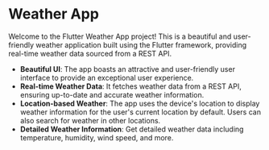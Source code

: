 # Weather App

Welcome to the Flutter Weather App project! This is a beautiful and user-friendly weather application built using the Flutter framework, providing real-time weather data sourced from a REST API. 

- **Beautiful UI**: The app boasts an attractive and user-friendly user interface to provide an exceptional user experience.
- **Real-time Weather Data**: It fetches weather data from a REST API, ensuring up-to-date and accurate weather information.
- **Location-based Weather**: The app uses the device's location to display weather information for the user's current location by default. Users can also search for weather in other locations.
- **Detailed Weather Information**: Get detailed weather data including temperature, humidity, wind speed, and more.


